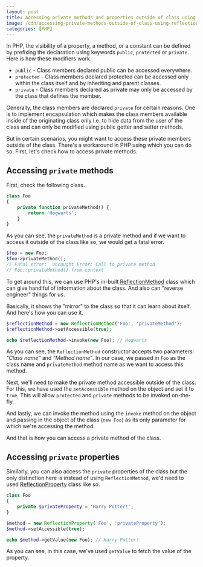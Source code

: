 ```yaml
---
layout: post
title: Accessing private methods and properties outside of class using reflection in PHP
image: /cdn/accessing-private-methods-outside-of-class-using-reflection-php.png
categories: [PHP]
---
```


 In PHP, the visibility of a property, a method, or a constant can be defined by prefixing the declaration using keywords `public`, `protected` or `private`. Here is how these modifiers work.

- `public` - Class members declared public can be accessed everywhere.
- `protected` - Class members declared protected can be accessed only within the class itself and by inheriting and parent classes.
- `private` - Class members declared as private may only be accessed by the class that defines the member.

Generally, the class members are declared `private` for certain reasons. One is to implement encapsulation which makes the class members available inside of the originating class only i.e. to hide data from the user of the class and can only be modified using public getter and setter methods.

But in certain scenarios, you might want to access these private members outside of the class. There's a workaround in PHP using which you can do so. First, let's check how to access private methods.

## Accessing `private` methods

First, check the following class.

```php
class Foo 
{
    private function privateMethod() {
        return 'Hogwarts';
    }
}
```

As you can see, the `privateMethod` is a private method and if we want to access it outside of the class like so, we would get a fatal error.

```php
$foo = new Foo;
$foo->privateMethod(); 
// Fatal error:  Uncaught Error: Call to private method 
// Foo::privateMethod() from context
```

To get around this, we can use PHP's in-built [ReflectionMethod](https://www.php.net/manual/en/class.reflectionmethod.php) class which can give handlful of information about the class. And also can "reverse engineer" things for us.

Basically, it shows the "mirror" to the class so that it can learn about itself. And here's how you can use it.

```php
$reflectionMethod = new ReflectionMethod('Foo', 'privateMethod');
$reflectionMethod->setAccessible(true);

echo $reflectionMethod->invoke(new Foo); // Hogwarts
```

As you can see, the `ReflectionMethod` constructor accepts two parameters: *"Class name"* and *"Method name"*. In our case, we passed in `Foo` as the class name and `privateMethod` method name as we want to access this method.

Next, we'll need to make the private method accessible outside of the class. For this, we have used the `setAccessible` method on the object and set it to `true`. This will allow `protected` and `private` methods to be invoked on-the-fly.

And lastly, we can invoke the method using the `invoke` method on the object and passing in the object of the class (`new Foo`) as its only parameter for which we're accessing the method.

And that is how you can access a private method of the class.

## Accessing `private` properties

Similarly, you can also access the `private` properties of the class but the only distinction here is instead of using `ReflectionMethod`, we'd need to used [ReflectionProperty](https://www.php.net/manual/en/class.reflectionproperty.php) class like so.

```php
class Foo 
{
    private $privateProperty = 'Harry Potter!';    
}

$method = new ReflectionProperty('Foo', 'privateProperty');
$method->setAccessible(true);

echo $method->getValue(new Foo); // Harry Potter!
```

As you can see, in this case, we've used `getValue` to fetch the value of the property.